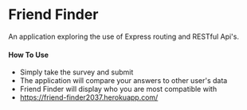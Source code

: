 # Friend Finder
An application exploring the use of Express routing and RESTful Api's.
#### How To Use ####
* Simply take the survey and submit
* The application will compare your answers to other user's data
* Friend Finder will display who you are most compatible with
* https://friend-finder2037.herokuapp.com/

